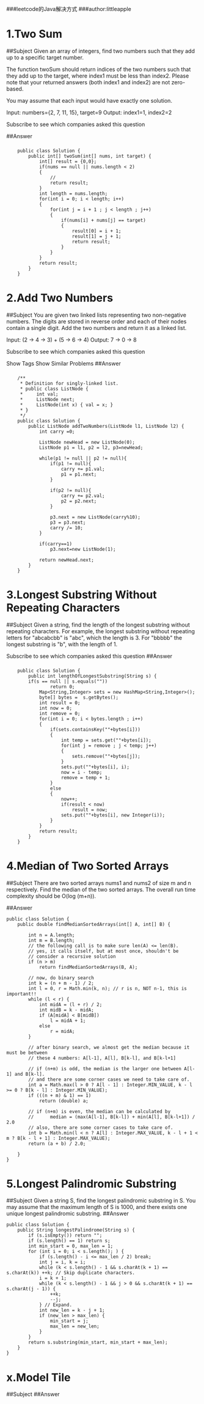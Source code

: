 ###leetcode的Java解决方式
###author:littleapple

# 1.Two Sum
##Subject
Given an array of integers, find two numbers such that they add up to a specific target number.

The function twoSum should return indices of the two numbers such that they add up to the target, where index1 must be less than index2. Please note that your returned answers (both index1 and index2) are not zero-based.

You may assume that each input would have exactly one solution.

Input: numbers={2, 7, 11, 15}, target=9
Output: index1=1, index2=2

Subscribe to see which companies asked this question

##Answer
###
		public class Solution {
		    public int[] twoSum(int[] nums, int target) {
		        int[] result = {0,0};
				if(nums == null || nums.length < 2)
		        {
		        	//
					return result;
		        }
		        int length = nums.length;
		        for(int i = 0; i < length; i++)
		        {
		        	for(int j = i + 1 ; j < length ; j++)
		        	{
		        		if(nums[i] + nums[j] == target)
		        		{
		        			result[0] = i + 1;
		        			result[1] = j + 1;
		        			return result;
		        		}
		        	}
		        }
		        return result;
		    }
		}

# 2.Add Two Numbers
##Subject
You are given two linked lists representing two non-negative numbers. The digits are stored in reverse order and each of their nodes contain a single digit. Add the two numbers and return it as a linked list.

Input: (2 -> 4 -> 3) + (5 -> 6 -> 4)
Output: 7 -> 0 -> 8

Subscribe to see which companies asked this question

Show Tags
Show Similar Problems
##Answer
###
		/**
		 * Definition for singly-linked list.
		 * public class ListNode {
		 *     int val;
		 *     ListNode next;
		 *     ListNode(int x) { val = x; }
		 * }
		 */
		public class Solution {
		    public ListNode addTwoNumbers(ListNode l1, ListNode l2) {
		        int carry =0;
				 
		        ListNode newHead = new ListNode(0);
		        ListNode p1 = l1, p2 = l2, p3=newHead;
		 
		        while(p1 != null || p2 != null){
		            if(p1 != null){
		                carry += p1.val;
		                p1 = p1.next;
		            }
		 
		            if(p2 != null){
		                carry += p2.val;
		                p2 = p2.next;
		            }
		 
		            p3.next = new ListNode(carry%10);
		            p3 = p3.next;
		            carry /= 10;
		        }
		 
		        if(carry==1) 
		            p3.next=new ListNode(1);
		 
		        return newHead.next;
		    }
		}

# 3.Longest Substring Without Repeating Characters
##Subject
Given a string, find the length of the longest substring without repeating characters. For example, the longest substring without repeating letters for "abcabcbb" is "abc", which the length is 3. For "bbbbb" the longest substring is "b", with the length of 1.

Subscribe to see which companies asked this question
##Answer
###
		public class Solution {
		    public int lengthOfLongestSubstring(String s) {
		 	if(s == null || s.equals(""))
		            return 0;
		        Map<String,Integer> sets = new HashMap<String,Integer>();
		        byte[] bytes =  s.getBytes();
		        int result = 0;
		        int now = 0;
		        int remove = 0;
		        for(int i = 0; i < bytes.length ; i++)
		        {
		            if(sets.containsKey(""+bytes[i]))
		            {
		                int temp = sets.get(""+bytes[i]);
		                for(int j = remove ; j < temp; j++)
		                {
		                	sets.remove(""+bytes[j]);
		                }
		                sets.put(""+bytes[i], i);
		                now = i - temp;
		                remove = temp + 1;
		            }
		            else
		            {
		                now++;
		                if(result < now)
		                	result = now;
		                sets.put(""+bytes[i], new Integer(i));
		            }
		        }
		        return result;
		    }
		}

# 4.Median of Two Sorted Arrays
##Subject
There are two sorted arrays nums1 and nums2 of size m and n respectively. Find the median of the two sorted arrays. The overall run time complexity should be O(log (m+n)).

##Answer

```
public class Solution {
    public double findMedianSortedArrays(int[] A, int[] B) {
		
		int n = A.length;
	    int m = B.length;
	    // the following call is to make sure len(A) <= len(B).
	    // yes, it calls itself, but at most once, shouldn't be
	    // consider a recursive solution
	    if (n > m)
	        return findMedianSortedArrays(B, A);

	    // now, do binary search
	    int k = (n + m - 1) / 2;
	    int l = 0, r = Math.min(k, n); // r is n, NOT n-1, this is important!!
	    while (l < r) {
	        int midA = (l + r) / 2;
	        int midB = k - midA;
	        if (A[midA] < B[midB])
	            l = midA + 1;
	        else
	            r = midA;
	    }

	    // after binary search, we almost get the median because it must be between
	    // these 4 numbers: A[l-1], A[l], B[k-l], and B[k-l+1] 

	    // if (n+m) is odd, the median is the larger one between A[l-1] and B[k-l].
	    // and there are some corner cases we need to take care of.
	    int a = Math.max(l > 0 ? A[l - 1] : Integer.MIN_VALUE, k - l >= 0 ? B[k - l] : Integer.MIN_VALUE);
	    if (((n + m) & 1) == 1)
	        return (double) a;

	    // if (n+m) is even, the median can be calculated by 
	    //      median = (max(A[l-1], B[k-l]) + min(A[l], B[k-l+1]) / 2.0
	    // also, there are some corner cases to take care of.
	    int b = Math.min(l < n ? A[l] : Integer.MAX_VALUE, k - l + 1 < m ? B[k - l + 1] : Integer.MAX_VALUE);
	    return (a + b) / 2.0;

    }
}

```

# 5.Longest Palindromic Substring
##Subject
Given a string S, find the longest palindromic substring in S. You may assume that the maximum length of S is 1000, and there exists one unique longest palindromic substring.
##Answer
```
public class Solution {
    public String longestPalindrome(String s) {
        if (s.isEmpty()) return "";
	    if (s.length() == 1) return s;
	    int min_start = 0, max_len = 1;
	    for (int i = 0; i < s.length(); ) {
	        if (s.length() - i <= max_len / 2) break;
	        int j = i, k = i;
	        while (k < s.length() - 1 && s.charAt(k + 1) == s.charAt(k)) ++k; // Skip duplicate characters.
	        i = k + 1;
	        while (k < s.length() - 1 && j > 0 && s.charAt(k + 1) == s.charAt(j - 1)) {
	            ++k;
	            --j;
	        } // Expand.
	        int new_len = k - j + 1;
	        if (new_len > max_len) {
	            min_start = j;
	            max_len = new_len;
	        }
	    }
	    return s.substring(min_start, min_start + max_len);
    }
}

```

# x.Model Tile
##Subject
##Answer
```

```
